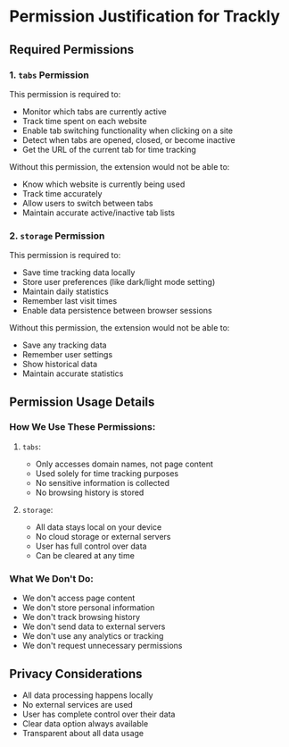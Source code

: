 # Permission Justification for Trackly

## Required Permissions

### 1. `tabs` Permission
This permission is required to:
- Monitor which tabs are currently active
- Track time spent on each website
- Enable tab switching functionality when clicking on a site
- Detect when tabs are opened, closed, or become inactive
- Get the URL of the current tab for time tracking

Without this permission, the extension would not be able to:
- Know which website is currently being used
- Track time accurately
- Allow users to switch between tabs
- Maintain accurate active/inactive tab lists

### 2. `storage` Permission
This permission is required to:
- Save time tracking data locally
- Store user preferences (like dark/light mode setting)
- Maintain daily statistics
- Remember last visit times
- Enable data persistence between browser sessions

Without this permission, the extension would not be able to:
- Save any tracking data
- Remember user settings
- Show historical data
- Maintain accurate statistics

## Permission Usage Details

### How We Use These Permissions:
1. `tabs`:
   - Only accesses domain names, not page content
   - Used solely for time tracking purposes
   - No sensitive information is collected
   - No browsing history is stored

2. `storage`:
   - All data stays local on your device
   - No cloud storage or external servers
   - User has full control over data
   - Can be cleared at any time

### What We Don't Do:
- We don't access page content
- We don't store personal information
- We don't track browsing history
- We don't send data to external servers
- We don't use any analytics or tracking
- We don't request unnecessary permissions

## Privacy Considerations
- All data processing happens locally
- No external services are used
- User has complete control over their data
- Clear data option always available
- Transparent about all data usage 